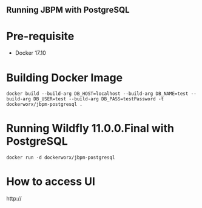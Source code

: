 ## Running JBPM with PostgreSQL 

# Pre-requisite

- Docker 17.10 


# Building Docker Image 

```
docker build --build-arg DB_HOST=localhost --build-arg DB_NAME=test --build-arg DB_USER=test --build-arg DB_PASS=testPassword -t dockerworx/jbpm-postgresql .
```

# Running Wildfly 11.0.0.Final with PostgreSQL 

```
docker run -d dockerworx/jbpm-postgresql

```

# How to access UI

http://<IP>
  
  
